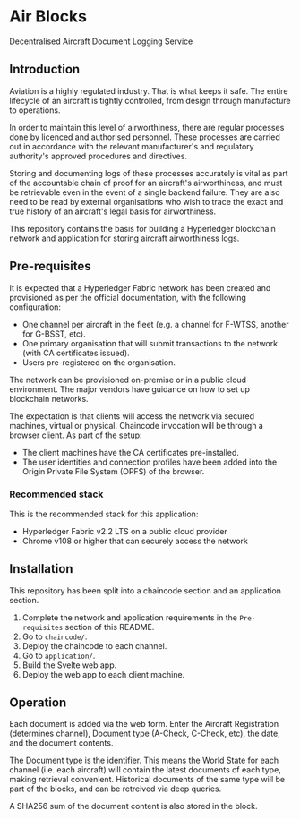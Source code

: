 # Air Blocks
Decentralised Aircraft Document Logging Service

## Introduction

Aviation is a highly regulated industry. That is what keeps it safe. The entire lifecycle of an aircraft is tightly controlled, from design through manufacture to operations.

In order to maintain this level of airworthiness, there are regular processes done by licenced and authorised personnel. These processes are carried out in accordance with the relevant manufacturer's and regulatory authority's approved procedures and directives.

Storing and documenting logs of these processes accurately is vital as part of the accountable chain of proof for an aircraft's airworthiness, and must be retrievable even in the event of a single backend failure. They are also need to be read by external organisations who wish to trace the exact and true history of an aircraft's legal basis for airworthiness.

This repository contains the basis for building a Hyperledger blockchain network and application for storing aircraft airworthiness logs.

## Pre-requisites

It is expected that a Hyperledger Fabric network has been created and provisioned as per the official documentation, with the following configuration:

- One channel per aircraft in the fleet (e.g. a channel for F-WTSS, another for G-BSST, etc).
- One primary organisation that will submit transactions to the network (with CA certificates issued).
- Users pre-registered on the organisation.

The network can be provisioned on-premise or in a public cloud environment. The major vendors have guidance on how to set up blockchain networks.

The expectation is that clients will access the network via secured machines, virtual or physical. Chaincode invocation will be through a browser client. As part of the setup:

- The client machines have the CA certificates pre-installed.
- The user identities and connection profiles have been added into the Origin Private File System (OPFS) of the browser.

### Recommended stack

This is the recommended stack for this application:

- Hyperledger Fabric v2.2 LTS on a public cloud provider
- Chrome v108 or higher that can securely access the network

## Installation

This repository has been split into a chaincode section and an application section.

1. Complete the network and application requirements in the `Pre-requisites` section of this README.
1. Go to `chaincode/`.
1. Deploy the chaincode to each channel.
1. Go to `application/`.
1. Build the Svelte web app.
1. Deploy the web app to each client machine.

## Operation

Each document is added via the web form. Enter the Aircraft Registration (determines channel), Document type (A-Check, C-Check, etc), the date, and the document contents.

The Document type is the identifier. This means the World State for each channel (i.e. each aircraft) will contain the latest documents of each type, making retrieval convenient. Historical documents of the same type will be part of the blocks, and can be retreived via deep queries.

A SHA256 sum of the document content is also stored in the block.
